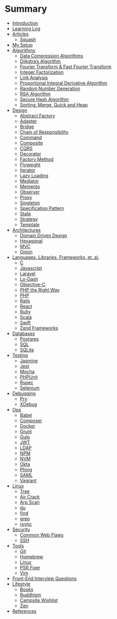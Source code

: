 # Summary

* [Introduction](README.md)
* [Learning Log](learning_log.md)
* [Articles](articles/README.md)
    * [Squash](articles/squash.md)
* [My Setup](setup/README.md)
* [Algorithms](algorithms/README.md)
    * [Data Compression Algorithms]()
    * [Dijkstra’s Algorithm]()
    * [Fourier Transform & Fast Fourier Transform]()
    * [Integer Factorization]()
    * [Link Analysis]()
    * [Proportional Integral Derivative Algorithm]()
    * [Random Number Generation]()
    * [RSA Algorithm]()
    * [Secure Hash Algorithm]()
    * [Sorting: Merge, Quick and Heap]()
* [Design](design/README.md)
    * [Abstract Factory](design/abstract_factory.md)
    * [Adapter](design/adapter.md)
    * [Bridge](design/bridge.md)
    * [Chain of Responsibility](design/chain_of_responsibility.md)
    * [Command](design/command.md)
    * [Composite](design/composite.md)
    * [CQRS](design/cqrs.md)
    * [Decorator](design/decorator.md)
    * [Factory Method](design/factory_method.md)
    * [Flyweight](design/flyweight.md)
    * [Iterator](design/iterator.md)
    * [Lazy Loading](design/lazy_loading.md)
    * [Mediator](design/mediator.md)
    * [Memento](design/memento.md)
    * [Observer](design/observer.md)
    * [Proxy](design/proxy.md)
    * [Singleton](design/singleton.md)
    * [Specification Pattern](design/specification_pattern.md)
    * [State](design/state.md)
    * [Strategy](design/strategy.md)
    * [Template](design/template.md)
* [Architectures](README.md)
    * [Domain Driven Design](architectures/ddd.md)
    * [Hexagonal](architectures/hexagonal.md)
    * [MVC](architectures/mvc.md)
    * [Onion](architectures/onion.md)
* [Languages, Libraries, Frameworks, et. al.](languages/README.md)
    * [C](languages/c.md)
    * [Javascript](languages/javascript.md)
    * [Laravel]()
    * [Lo-Dash]()
    * [Objective-C](languages/objective-c.md)
    * [PHP the Right Way](languages/php-the-right-way.md)
    * [PHP](languages/php.md)
    * [Rails](languages/rails.md)
    * [React](languages/react.md)
    * [Ruby](languages/ruby.md)
    * [Scala](languages/scala.md)
    * [Swift]()
    * [Zend Frameworks]()
* [Databases](databases/README.md)
    * [Postgres](databases/postgres.md)
    * [SQL](databases/sql.md)
    * [SQLite](databases/sqlite.md)
* [Testing](testing/README.md)
    * [Jasmine]()
    * [Jest]()
    * [Mocha]()
    * [PHPUnit]()
    * [Rspec](testing/rspec.md)
    * [Selenium](testing/selenium.md)
* [Debugging](debugging/README.md)
    * [Pry]()
    * [XDebug]()
* [Ops](ops/README.md)
    * [Babel]()
    * [Composer](ops/composer.md)
    * [Docker](ops/docker.md)
    * [Grunt]()
    * [Gulp](ops/gulp.md)
    * [JWT](ops/jwt.md)
    * [LDAP](ops/ldap.md)
    * [NPM](ops/npm.md)
    * [NVM](ops/nvm.md)
    * [Okta]()
    * [Phing](ops/phing.md)
    * [SAML]()
    * [Vagrant]()
* [Linux](linux/README.md)
    * [Tree](linux/tree.md)
    * [Air Crack]()
    * [Arp Scan]()
    * [du](linux/du.md)
    * [find]()
    * [grep](linux/grep.md)
    * [rsync](linux/rsync.md)
* [Security](security/README.md)
    * [Common Web Flaws](security/common_web_security_flaws.md)
    * [SSH](security/ssh.md)
* [Tools](tools/README.md)
    * [Git](tools/git.md)
    * [Homebrew](tools/homebrew.md)
    * [Linux](tools/linux.md)
    * [PSR Fixer](tools/psr-fixer.md)
    * [Vim](tools/vim.md)
* [Front-End Interview Questions](front-end_interview_questions.md)
* [Lifestyle](lifestyle/README.md)
    * [Books](lifestyle/books.md)
    * [Buddhism](lifestyle/buddhism.md)
    * [Campsite Wishlist](lifestyle/campsite_wishlist.md)
    * [Zen](lifestyle/zen.md)
* [References](references.md)
